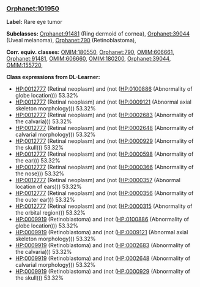 
### [Orphanet:101950](http://www.orpha.net/ORDO/Orphanet_101950)
**Label:** Rare eye tumor

**Subclasses:** [Orphanet:91481](http://www.orpha.net/ORDO/Orphanet_91481) (Ring dermoid of cornea), [Orphanet:39044](http://www.orpha.net/ORDO/Orphanet_39044) (Uveal melanoma), [Orphanet:790](http://www.orpha.net/ORDO/Orphanet_790) (Retinoblastoma), 

**Corr. equiv. classes:** [OMIM:180550](http://purl.obolibrary.org/obo/OMIM_180550), [Orphanet:790](http://www.orpha.net/ORDO/Orphanet_790), [OMIM:606661](http://purl.obolibrary.org/obo/OMIM_606661), [Orphanet:91481](http://www.orpha.net/ORDO/Orphanet_91481), [OMIM:606660](http://purl.obolibrary.org/obo/OMIM_606660), [OMIM:180200](http://purl.obolibrary.org/obo/OMIM_180200), [Orphanet:39044](http://www.orpha.net/ORDO/Orphanet_39044), [OMIM:155720](http://purl.obolibrary.org/obo/OMIM_155720), 

**Class expressions from DL-Learner:**

- [HP:0012777](http://purl.obolibrary.org/obo/HP_0012777) (Retinal neoplasm) and (not ([HP:0100886](http://purl.obolibrary.org/obo/HP_0100886) (Abnormality of globe location))) 53.32%
- [HP:0012777](http://purl.obolibrary.org/obo/HP_0012777) (Retinal neoplasm) and (not ([HP:0009121](http://purl.obolibrary.org/obo/HP_0009121) (Abnormal axial skeleton morphology))) 53.32%
- [HP:0012777](http://purl.obolibrary.org/obo/HP_0012777) (Retinal neoplasm) and (not ([HP:0002683](http://purl.obolibrary.org/obo/HP_0002683) (Abnormality of the calvaria))) 53.32%
- [HP:0012777](http://purl.obolibrary.org/obo/HP_0012777) (Retinal neoplasm) and (not ([HP:0002648](http://purl.obolibrary.org/obo/HP_0002648) (Abnormality of calvarial morphology))) 53.32%
- [HP:0012777](http://purl.obolibrary.org/obo/HP_0012777) (Retinal neoplasm) and (not ([HP:0000929](http://purl.obolibrary.org/obo/HP_0000929) (Abnormality of the skull))) 53.32%
- [HP:0012777](http://purl.obolibrary.org/obo/HP_0012777) (Retinal neoplasm) and (not ([HP:0000598](http://purl.obolibrary.org/obo/HP_0000598) (Abnormality of the ear))) 53.32%
- [HP:0012777](http://purl.obolibrary.org/obo/HP_0012777) (Retinal neoplasm) and (not ([HP:0000366](http://purl.obolibrary.org/obo/HP_0000366) (Abnormality of the nose))) 53.32%
- [HP:0012777](http://purl.obolibrary.org/obo/HP_0012777) (Retinal neoplasm) and (not ([HP:0000357](http://purl.obolibrary.org/obo/HP_0000357) (Abnormal location of ears))) 53.32%
- [HP:0012777](http://purl.obolibrary.org/obo/HP_0012777) (Retinal neoplasm) and (not ([HP:0000356](http://purl.obolibrary.org/obo/HP_0000356) (Abnormality of the outer ear))) 53.32%
- [HP:0012777](http://purl.obolibrary.org/obo/HP_0012777) (Retinal neoplasm) and (not ([HP:0000315](http://purl.obolibrary.org/obo/HP_0000315) (Abnormality of the orbital region))) 53.32%
- [HP:0009919](http://purl.obolibrary.org/obo/HP_0009919) (Retinoblastoma) and (not ([HP:0100886](http://purl.obolibrary.org/obo/HP_0100886) (Abnormality of globe location))) 53.32%
- [HP:0009919](http://purl.obolibrary.org/obo/HP_0009919) (Retinoblastoma) and (not ([HP:0009121](http://purl.obolibrary.org/obo/HP_0009121) (Abnormal axial skeleton morphology))) 53.32%
- [HP:0009919](http://purl.obolibrary.org/obo/HP_0009919) (Retinoblastoma) and (not ([HP:0002683](http://purl.obolibrary.org/obo/HP_0002683) (Abnormality of the calvaria))) 53.32%
- [HP:0009919](http://purl.obolibrary.org/obo/HP_0009919) (Retinoblastoma) and (not ([HP:0002648](http://purl.obolibrary.org/obo/HP_0002648) (Abnormality of calvarial morphology))) 53.32%
- [HP:0009919](http://purl.obolibrary.org/obo/HP_0009919) (Retinoblastoma) and (not ([HP:0000929](http://purl.obolibrary.org/obo/HP_0000929) (Abnormality of the skull))) 53.32%


